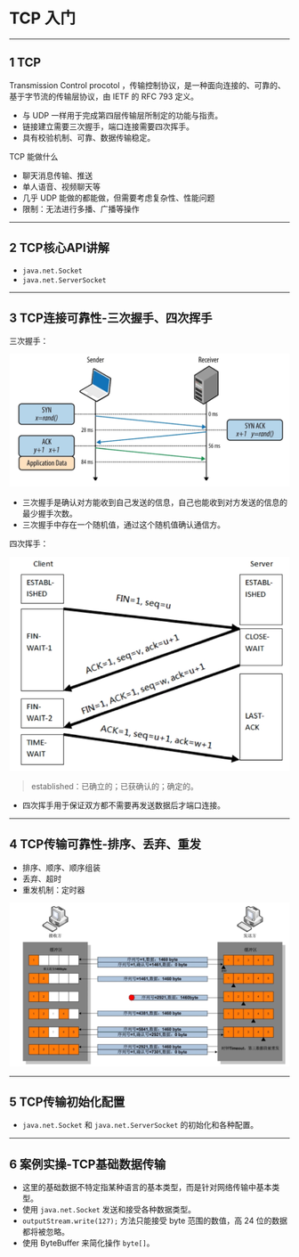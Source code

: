 # TCP 入门

---
## 1 TCP

Transmission Control procotol ，传输控制协议，是一种面向连接的、可靠的、基于字节流的传输层协议，由 IETF 的 RFC 793 定义。

- 与 UDP 一样用于完成第四层传输层所制定的功能与指责。
- 链接建立需要三次握手，端口连接需要四次挥手。
- 具有校验机制、可靠、数据传输稳定。

TCP 能做什么

- 聊天消息传输、推送
- 单人语音、视频聊天等
- 几乎 UDP 能做的都能做，但需要考虑复杂性、性能问题
- 限制：无法进行多播、广播等操作

---
## 2 TCP核心API讲解

- `java.net.Socket`
- `java.net.ServerSocket`

---
## 3 TCP连接可靠性-三次握手、四次挥手

三次握手：

![](index_files/snipaste_20181028_180223.png)

- 三次握手是确认对方能收到自己发送的信息，自己也能收到对方发送的信息的最少握手次数。
- 三次握手中存在一个随机值，通过这个随机值确认通信方。

四次挥手：

![](index_files/snipaste_20181028_180608.png)

>established：已确立的；已获确认的；确定的。

- 四次挥手用于保证双方都不需要再发送数据后才端口连接。

---
## 4 TCP传输可靠性-排序、丢弃、重发

- 排序、顺序、顺序组装
- 丢弃、超时
- 重发机制：定时器

![](index_files/snipaste_20181028_181939.png)

---
## 5 TCP传输初始化配置

- `java.net.Socket` 和 `java.net.ServerSocket` 的初始化和各种配置。

---
## 6 案例实操-TCP基础数据传输

- 这里的基础数据不特定指某种语言的基本类型，而是针对网络传输中基本类型。
- 使用 `java.net.Socket` 发送和接受各种数据类型。
- `outputStream.write(127);` 方法只能接受 byte 范围的数值，高 24 位的数据都将被忽略。
- 使用 ByteBuffer 来简化操作 `byte[]`。